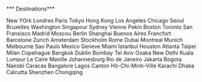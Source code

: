 *** Destinations***

New YOrk
Londres
Paris
Tokyo
Hong Kong
Los Angeles
Chicago
Seoul
Bruxelles
Washington
Singapour
Sydney
Vienne
Pekin
Boston
Toronto
San Fransisco
Madrid 
Moscou
Berlin
Shanghai
Buenos Aires
Francfort
Barcelone
Zurich
Amsterdam
Stockholm
Rome
Dubai
Montreal
Munich
Melbourne
Sao Paulo
Mexico
Geneve
Miami
Istanbul
Houston
Atlanta
Taipei
Milan
Copehague
Bangkok
Dublin
Bombay
Tel Aviv
Osaka
New Delhi
Kuala Lumpur
Le Caire
Manille
Johannesburg
Rio de Janeiro
Jakarta
Bogota
Nairobi
Caracas
Bangalore
Lagos
Canton
Hô-Chi-Minh-Ville
Karachi
Dhaka
Calcutta
Shenzhen
Chongqing

